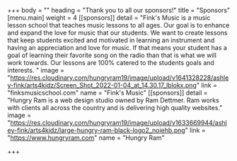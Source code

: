 +++
body = ""
heading = "Thank you to all our sponsors!"
title = "Sponsors"
[menu.main]
weight = 4
[[sponsors]]
detail = "Fink's Music is a music lesson school that teaches music lessons to all ages. Our goal is to enhance and expand the love for music that our students. We want to create lessons that keep students excited and motivated in learning an instrument and having an appreciation and love for music. If that means your student has a goal of learning their favorite song on the radio than that is what we will work towards. Our lessons are 100% catered to the students goals and interests. "
image = "https://res.cloudinary.com/hungryram19/image/upload/v1641328228/ashley-fink/arts4kidz/Screen_Shot_2022-01-04_at_14.30.17_lblokx.png"
link = "finksmusicschool.com"
name = "Fink's Music"
[[sponsors]]
detail = "Hungry Ram is a web design studio owned by Ram Dettmer. Ram works with clients all across the country and is delivering high quality websites."
image = "https://res.cloudinary.com/hungryram19/image/upload/v1633669944/ashley-fink/arts4kidz/large-hungry-ram-black-logo2_noiehb.png"
link = "https://www.hungryram.com"
name = "Hungry Ram"

+++
